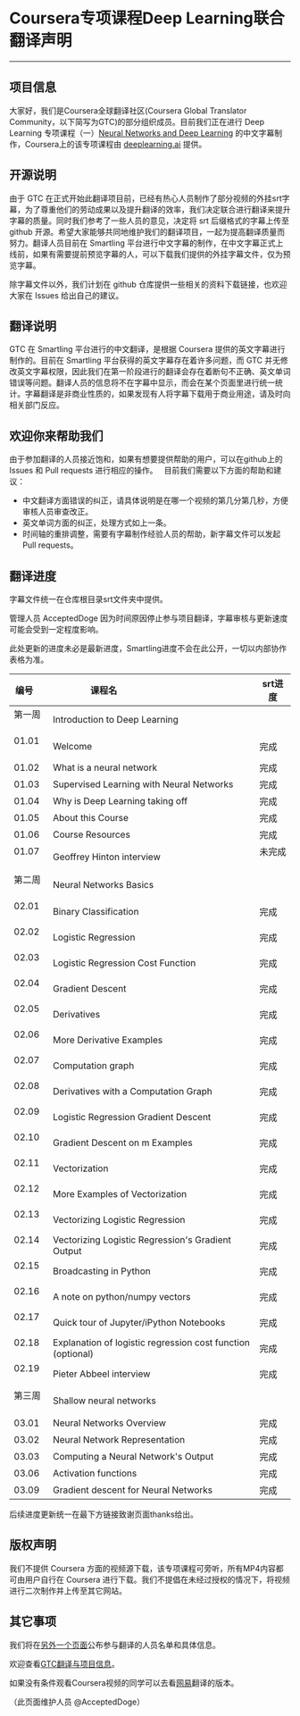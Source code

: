 # Coursera专项课程Deep Learning联合翻译声明

---
## 项目信息
大家好，我们是Coursera全球翻译社区(Coursera Global Translator Community，以下简写为GTC)的部分组织成员。目前我们正在进行 Deep Learning 专项课程（一）[Neural Networks and Deep Learning](https://www.coursera.org/learn/neural-networks-deep-learning) 的中文字幕制作，Coursera上的该专项课程由 [deeplearning.ai](https://www.deeplearning.ai/) 提供。

## 开源说明
由于 GTC 在正式开始此翻译项目前，已经有热心人员制作了部分视频的外挂srt字幕，为了尊重他们的劳动成果以及提升翻译的效率，我们决定联合进行翻译来提升字幕的质量。同时我们参考了一些人员的意见，决定将 srt 后缀格式的字幕上传至 github  开源。希望大家能够共同地维护我们的翻译项目，一起为提高翻译质量而努力。翻译人员目前在 Smartling  平台进行中文字幕的制作，在中文字幕正式上线前，如果有需要提前预览字幕的人，可以下载我们提供的外挂字幕文件，仅为预览字幕。  

除字幕文件以外，我们计划在 github 仓库提供一些相关的资料下载链接，也欢迎大家在 Issues 给出自己的建议。

## 翻译说明
GTC 在 Smartling 平台进行的中文翻译，是根据 Coursera 提供的英文字幕进行制作的。目前在 Smartling 平台获得的英文字幕存在着许多问题，而 GTC 并无修改英文字幕权限，因此我们在第一阶段进行的翻译会存在着断句不正确、英文单词错误等问题。翻译人员的信息将不在字幕中显示，而会在某个页面里进行统一统计。字幕翻译是非商业性质的，如果发现有人将字幕下载用于商业用途，请及时向相关部门反应。

## 欢迎你来帮助我们
由于参加翻译的人员接近饱和，如果有想要提供帮助的用户，可以在github上的 Issues 和 Pull requests 进行相应的操作。  
目前我们需要以下方面的帮助和建议：  
- 中文翻译方面错误的纠正，请具体说明是在哪一个视频的第几分第几秒，方便审核人员审查改正。
- 英文单词方面的纠正，处理方式如上一条。
- 时间轴的重排调整，需要有字幕制作经验人员的帮助，新字幕文件可以发起 Pull requests。

## 翻译进度
字幕文件统一在仓库根目录srt文件夹中提供。

管理人员 AcceptedDoge 因为时间原因停止参与项目翻译，字幕审核与更新速度可能会受到一定程度影响。

此处更新的进度未必是最新进度，Smartling进度不会在此公开，一切以内部协作表格为准。

| 编号     | 课程名                                          | srt进度  |
| ---------|------------------------------------------------|----------|
| 第一周    | Introduction to Deep Learning                  |          |
| 01.01    | Welcome                                        | 完成     |
| 01.02    | What is a neural network                       | 完成     |
| 01.03    | Supervised Learning with Neural Networks       | 完成     |
| 01.04    | Why is Deep Learning taking off                | 完成     |
| 01.05    | About this Course                              | 完成     |
| 01.06    | Course Resources                               | 完成     |
| 01.07    | Geoffrey Hinton interview                      | 未完成   |
| 第二周   | Neural Networks Basics                          |          |
| 02.01    | Binary Classification                          | 完成     |
| 02.02    | Logistic Regression                            | 完成     |
| 02.03    | Logistic Regression Cost Function              | 完成     |
| 02.04    | Gradient Descent                               | 完成     |
| 02.05    | Derivatives                                    | 完成     |
| 02.06    | More Derivative Examples                       | 完成     |
| 02.07    | Computation graph                              | 完成     |
| 02.08    | Derivatives with a Computation Graph           | 完成     |
| 02.09    | Logistic Regression Gradient Descent           | 完成     |
| 02.10    | Gradient Descent on m Examples                 | 完成     |
| 02.11    | Vectorization                                  | 完成     |
| 02.12    | More Examples of Vectorization                 | 完成     |
| 02.13    | Vectorizing Logistic Regression                | 完成     |
| 02.14    | Vectorizing Logistic Regression's Gradient Output| 完成     |
| 02.15    | Broadcasting in Python                         | 完成     |
| 02.16    | A note on python/numpy vectors                 | 完成     |
| 02.17    | Quick tour of Jupyter/iPython Notebooks        | 完成     |
| 02.18    | Explanation of logistic regression cost function (optional) | 完成     |
| 02.19    | Pieter Abbeel interview                        | 完成   |
| 第三周   | Shallow neural networks                         |          |
| 03.01   | Neural Networks Overview                        | 完成     |
| 03.02   | Neural Network Representation                   | 完成     |
| 03.03   | Computing a Neural Network's Output             | 完成     |
| 03.06   | Activation functions                             | 完成     |
| 03.09   | Gradient descent for Neural Networks           | 完成     |

后续进度更新统一在最下方链接致谢页面thanks给出。

## 版权声明
我们不提供 Coursera 方面的视频源下载，该专项课程可旁听，所有MP4内容都可由用户自行在 Coursera 进行下载。我们不提倡在未经过授权的情况下，将视频进行二次制作并上传至其它网站。

## 其它事项
我们将在[另外一个页面](./thanks.md)公布参与翻译的人员名单和具体信息。

欢迎查看[GTC翻译与项目信息](https://github.com/Yukong/Deeplearning.ai-Solutions/blob/master/GTC_Yukon.md)。

如果没有条件观看Coursera视频的同学可以去看[网易](https://mooc.study.163.com/smartSpec/detail/1001319001.htm)翻译的版本。

（此页面维护人员 @AcceptedDoge）



